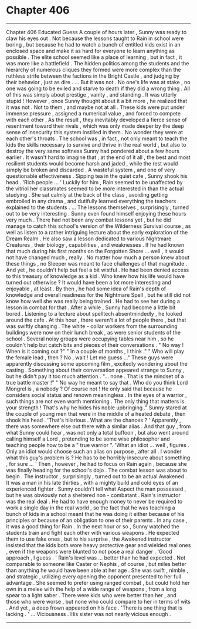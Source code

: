 
# Chapter 406


---

Chapter 406 Educated Guess
A couple of hours later , Sunny was ready to claw his eyes out .
Not because the lessons taught to Rain in school were boring , but because he had to watch a bunch of entitled kids exist in an enclosed space and make it as hard for everyone to learn anything as possible .
The elite school seemed like a place of learning , but in fact , it was more like a battlefield . The hidden politics among the students and the hierarchy of numerous cliques they formed were more complex than the ruthless strife between the factions in the Bright Castle , and judging by their behavior , just as dire .
… But it was not .
No one's life was at stake , no one was going to be exiled and starve to death if they did a wrong thing . All of this was simply about prestige , vanity , and standing .
It was utterly stupid !
However , once Sunny thought about it a bit more , he realized that it was not . Not to them , and maybe not at all .
These kids were put under immense pressure , assigned a numerical value , and forced to compete with each other . As the result , they inevitably developed a fierce sense of resentment toward their rivals , which was only made deeper by the deep sense of insecurity this system instilled in them .
No wonder they were at each other's throats .
The school was , in fact , not only meant to teach the kids the skills necessary to survive and thrive in the real world , but also to destroy the very same softness Sunny had pondered about a few hours earlier .
It wasn't hard to imagine that , at the end of it all , the best and most resilient students would become harsh and jaded , while the rest would simply be broken and discarded .
A wasteful system , and one of very questionable effectiveness .
Sipping tea in the quiet cafe , Sunny shook his head .
'Rich people … '
Luckily for him , Rain seemed to be unaffected by the vitriol her classmates seemed to be more interested in than the actual studying . She sat calmly at the back of the class , avoiding getting embroiled in any drama , and dutifully learned everything the teachers explained to the students .
… The lessons themselves , surprisingly , turned out to be very interesting . Sunny even found himself enjoying these hours very much . There had not been any combat lessons yet , but he did manage to catch this school's version of the Wilderness Survival course , as well as listen to a rather intriguing lecture about the early exploration of the Dream Realm . He also saw a lesson dedicated to various Nightmare Creatures , their biology , capabilities , and weaknesses .
If he had known that much during his first months on the Forgotten Shore … well , it would not have changed much , really . No matter how much a person knew about these things , no Sleeper was meant to face challenges of that magnitude .
And yet , he couldn't help but feel a bit wistful . He had been denied access to this treasury of knowledge as a kid . Who knew how his life would have turned out otherwise ? It would have been a lot more interesting and enjoyable , at least .
By then , he had some idea of Rain's depth of knowledge and overall readiness for the Nightmare Spell , but he still did not know how well she was really being trained . He had to see her during a lesson in combat for that .
After a while , Sunny had become a little bit bored . Listening to a lecture about spelltech absentmindedly , he looked around the cafe .
At this hour , there weren't a lot of people there , but that was swiftly changing . The white - collar workers from the surrounding buildings were now on their lunch break , as were senior students of the school . Several noisy groups were occupying tables near him , so he couldn't help but catch bits and pieces of their conversations .
" No way ! When is it coming out ?"
" In a couple of months , I think ."
" Who will play the female lead , then ? No , wait ! Let me guess …"
These guys were apparently discussing some upcoming film , excitedly wondering about the casting . Something about their conversation appeared strange to Sunny , but he didn't pay it too much attention .
"... none . That is the mindset of a true battle master !"
" No way he meant to say that . Who do you think Lord Mongrel is , a nobody ? Of course not ! He only said that because he considers social status and renown meaningless . In the eyes of a warrior , such things are not even worth mentioning . The only thing that matters is your strength ! That's why he hides his noble upbringing ."
Sunny stared at the couple of young men that were in the middle of a heated debate , then shook his head .
'That's hilarious . What are the chances ? '
Apparently , there was somewhere else out there with a similar alias . And that guy , from what Sunny could hear , was not only a total buffoon , but also went around calling himself a Lord , pretending to be some wise philosopher and teaching people how to be a " true warrior ".
'What an idiot … well , figures . Only an idiot would choose such an alias on purpose , after all . I wonder what this guy's problem is ? He has to be horribly insecure about something , for sure … '
Then , however , he had to focus on Rain again , because she was finally heading for the school's dojo .
The combat lesson was about to begin .
The instructor , surprisingly , turned out to be an actual Awakened . It was a man in his late thirties , with a mighty build and cold eyes of an experienced fighter . Sunny couldn't tell what Aspect the man possessed , but he was obviously not a sheltered non - combatant .
Rain's instructor was the real deal . He had to have enough money to never be required to work a single day in the real world , so the fact that he was teaching a bunch of kids in a school meant that he was doing it either because of his principles or because of an obligation to one of their parents .
In any case , it was a good thing for Rain .
In the next hour or so , Sunny watched the students train and fight each other with various weapons . He expected them to use fake ones , but to his surprise , the Awakened instructor insisted that the kids both wore heavy protective gear and wielded real ones , even if the weapons were blunted to not pose a real danger .
'Good approach , I guess . '
Rain's level was … better than he had expected . Not comparable to someone like Caster or Nephis , of course , but miles better than anything he would have been able at her age . She was swift , nimble , and strategic , utilizing every opening the opponent presented to her full advantage .
She seemed to prefer using ranged combat , but could hold her own in a melee with the help of a wide range of weapons , from a long spear to a light saber . There were kids who were better than her , and those who were worse , but none who could compare to her in terms of wits .
And yet , a deep frown appeared on his face .
'There is one thing that is lacking . '
… Viciousness .
His sister was not nearly vicious enough .

---


